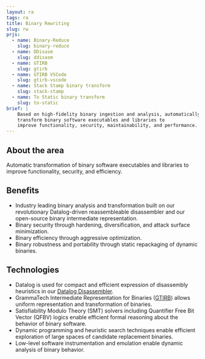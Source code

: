 ```yaml
---
layout: ra
tags: ra
title: Binary Rewriting
slug: rw
prjs:
  - name: Binary-Reduce
    slug: binary-reduce
  - name: DDisasm
    slug: ddisasm
  - name: GTIRB
    slug: gtirb
  - name: GTIRB VSCode
    slug: gtirb-vscode
  - name: Stack Stamp binary transform
    slug: stack-stamp
  - name: To Static binary transform
    slug: to-static
brief: |
    Based on high-fidelity binary ingestion and analysis, automatically
    transform binary software executables and libraries to
    improve functionality, security, maintainability, and performance.
---
```


## About the area
Automatic transformation of binary software executables and libraries
to improve functionality, security, and efficiency.

## Benefits
- Industry leading binary analysis and transformation built on our
  revolutionary Datalog-driven reassembleable disassembler and our
  open-source binary intermediate representation.
- Binary security through hardening, diversification, and attack
  surface minimization.
- Binary efficiency through aggressive optimization.
- Binary robustness and portability through static repackaging of
  dynamic binaries.

## Technologies
- Datalog is used for compact and efficient expression of disassembly
  heuristics in our [Datalog Disassembler](https://github.com/GrammaTech/ddisasm).
- GrammaTech Intermediate Representation for Binaries
  ([GTIRB](https://github.com/GrammaTech/gtirb)) allows uniform
  representation and transformation of binaries.
- Satisfiability Modulo Theory (SMT) solvers including Quantifier Free
  Bit Vector (QFBV) logics enable efficient formal reasoning about the
  behavior of binary software.
- Dynamic programming and heuristic search techniques enable efficient
  exploration of large spaces of candidate replacement binaries.
- Low-level software instrumentation and emulation enable dynamic
  analysis of binary behavior.
